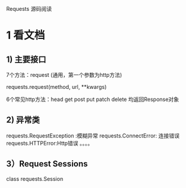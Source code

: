 Requests 源码阅读

# 1 看文档

## 1) 主要接口
7个方法：request  (通用，第一个参数为http方法)

requests.request(method, url, **kwargs)

6个常见http方法：head get post put patch delete 
均返回Response对象

## 2) 异常类
requests.RequestException :模糊异常
requests.ConnectError: 连接错误
requests.HTTPError:Http错误
。。。。

## 3）Request Sessions

class requests.Session
